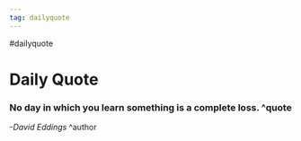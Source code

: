 ```yaml
---
tag: dailyquote
---
```


#dailyquote

# Daily Quote

### No day in which you learn something is a complete loss. ^quote
*-David Eddings* ^author
